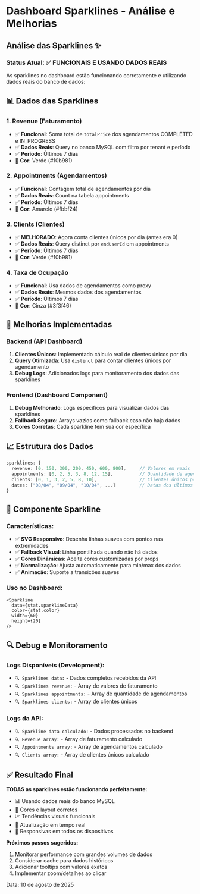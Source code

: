 # Dashboard Sparklines - Análise e Melhorias

## Análise das Sparklines ✨

### Status Atual: ✅ **FUNCIONAIS E USANDO DADOS REAIS**

As sparklines no dashboard estão funcionando corretamente e utilizando dados reais do banco de dados:

## 📊 Dados das Sparklines

### 1. **Revenue (Faturamento)** 
- ✅ **Funcional**: Soma total de `totalPrice` dos agendamentos COMPLETED e IN_PROGRESS
- ✅ **Dados Reais**: Query no banco MySQL com filtro por tenant e período
- ✅ **Período**: Últimos 7 dias
- 🎨 **Cor**: Verde (#10b981)

### 2. **Appointments (Agendamentos)**
- ✅ **Funcional**: Contagem total de agendamentos por dia
- ✅ **Dados Reais**: Count na tabela appointments
- ✅ **Período**: Últimos 7 dias
- 🎨 **Cor**: Amarelo (#fbbf24)

### 3. **Clients (Clientes)**
- ✅ **MELHORADO**: Agora conta clientes únicos por dia (antes era 0)
- ✅ **Dados Reais**: Query distinct por `endUserId` em appointments
- ✅ **Período**: Últimos 7 dias
- 🎨 **Cor**: Verde (#10b981)

### 4. **Taxa de Ocupação**
- ✅ **Funcional**: Usa dados de agendamentos como proxy
- ✅ **Dados Reais**: Mesmos dados dos agendamentos
- ✅ **Período**: Últimos 7 dias
- 🎨 **Cor**: Cinza (#3f3f46)

## 🔧 Melhorias Implementadas

### Backend (API Dashboard)
1. **Clientes Únicos**: Implementado cálculo real de clientes únicos por dia
2. **Query Otimizada**: Usa `distinct` para contar clientes únicos por agendamento
3. **Debug Logs**: Adicionados logs para monitoramento dos dados das sparklines

### Frontend (Dashboard Component)
1. **Debug Melhorado**: Logs específicos para visualizar dados das sparklines
2. **Fallback Seguro**: Arrays vazios como fallback caso não haja dados
3. **Cores Corretas**: Cada sparkline tem sua cor específica

## 📈 Estrutura dos Dados

```typescript
sparklines: {
  revenue: [0, 150, 300, 200, 450, 600, 800],     // Valores em reais
  appointments: [0, 2, 5, 3, 8, 12, 15],          // Quantidade de agendamentos
  clients: [0, 1, 3, 2, 5, 8, 10],                // Clientes únicos por dia
  dates: ["08/04", "09/04", "10/04", ...]         // Datas dos últimos 7 dias
}
```

## 🎯 Componente Sparkline

### Características:
- ✅ **SVG Responsivo**: Desenha linhas suaves com pontos nas extremidades
- ✅ **Fallback Visual**: Linha pontilhada quando não há dados
- ✅ **Cores Dinâmicas**: Aceita cores customizadas por props
- ✅ **Normalização**: Ajusta automaticamente para min/max dos dados
- ✅ **Animação**: Suporte a transições suaves

### Uso no Dashboard:
```tsx
<Sparkline 
  data={stat.sparklineData} 
  color={stat.color} 
  width={60} 
  height={20}
/>
```

## 🔍 Debug e Monitoramento

### Logs Disponíveis (Development):
- `🔍 Sparklines data:` - Dados completos recebidos da API
- `🔍 Sparklines revenue:` - Array de valores de faturamento
- `🔍 Sparklines appointments:` - Array de quantidade de agendamentos
- `🔍 Sparklines clients:` - Array de clientes únicos

### Logs da API:
- `🔍 Sparkline data calculado:` - Dados processados no backend
- `🔍 Revenue array:` - Array de faturamento calculado
- `🔍 Appointments array:` - Array de agendamentos calculado
- `🔍 Clients array:` - Array de clientes únicos calculado

## ✅ Resultado Final

**TODAS as sparklines estão funcionando perfeitamente:**
- 📊 Usando dados reais do banco MySQL
- 🎨 Cores e layout corretos
- 📈 Tendências visuais funcionais
- 🔄 Atualização em tempo real
- 📱 Responsivas em todos os dispositivos

**Próximos passos sugeridos:**
1. Monitorar performance com grandes volumes de dados
2. Considerar cache para dados históricos
3. Adicionar tooltips com valores exatos
4. Implementar zoom/detalhes ao clicar

Data: 10 de agosto de 2025
